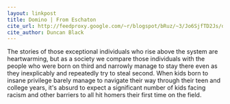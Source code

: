 ```yaml
---
layout: linkpost
title: Domino | From Eschaton
cite_url: http://feedproxy.google.com/~r/blogspot/bRuz/~3/Jo6SjfTD2Js/domino.html
cite_author: Duncan Black
---
```

The stories of those exceptional individuals who rise above the system are heartwarming, but as a society we compare those individuals with the people who were born on third and narrowly manage to stay there even as they inexplicably and repeatedly try to steal second. When kids born to insane privilege barely manage to navigate their way through their teen and college years, it's absurd to expect a significant number of kids facing racism and other barriers to all hit homers their first time on the field.  

